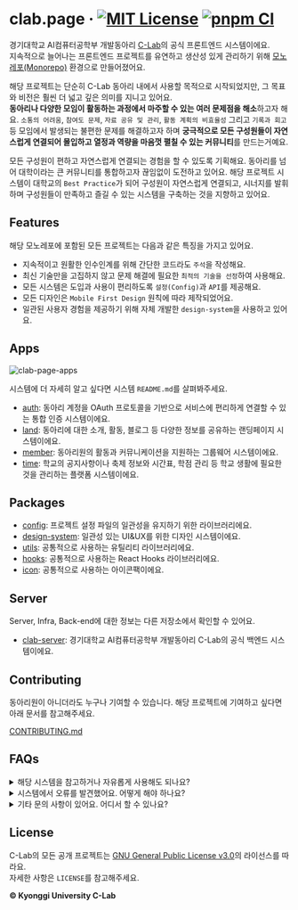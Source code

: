 # clab.page &middot; [![MIT License](https://img.shields.io/badge/license-GPL--3.0-blue.svg)](https://github.com/kgu-c-lab/clab.page/blob/main/LICENSE) [![pnpm CI](https://github.com/KGU-C-Lab/clab.page/actions/workflows/pnpm-ci.yml/badge.svg)](https://github.com/KGU-C-Lab/clab.page/actions/workflows/pnpm-ci.yml)

경기대학교 AI컴퓨터공학부 개발동아리 [C-Lab](https://www.clab.page/)의 공식 프론트엔드 시스템이에요.  
지속적으로 늘어나는 프론트엔드 프로젝트를 유연하고 생산성 있게 관리하기 위해 [모노레포(Monorepo)](https://en.wikipedia.org/wiki/Monorepo) 환경으로 만들어졌어요.

해당 프로젝트는 단순히 C-Lab 동아리 내에서 사용할 목적으로 시작되었지만, 그 목표와 비전은 훨씬 더 넓고 깊은 의미를 지니고 있어요.  
**동아리나 다양한 모임이 활동하는 과정에서 마주할 수 있는 여러 문제점을 해소**하고자 해요. `소통의 어려움`, `참여도 문제`, `자료 공유 및 관리`, `활동 계획의 비효율성` 그리고 `기록과 회고` 등 모임에서 발생되는 불편한 문제를 해결하고자 하며 **궁극적으로 모든 구성원들이 자연스럽게 연결되어 몰입하고 열정과 역량을 마음껏 펼칠 수 있는 커뮤니티**를 만드는거예요.

모든 구성원이 편하고 자연스럽게 연결되는 경험을 할 수 있도록 기획해요. 동아리를 넘어 대학이라는 큰 커뮤니티를 통합하고자 끊임없이 도전하고 있어요. 해당 프로젝트 시스템이 대학교의 `Best Practice`가 되어 구성원이 자연스럽게 연결되고, 시너지를 발휘하며 구성원들이 만족하고 즐길 수 있는 시스템을 구축하는 것을 지향하고 있어요.

## Features

해당 모노레포에 포함된 모든 프로젝트는 다음과 같은 특징을 가지고 있어요.

- 지속적이고 원활한 인수인계를 위해 간단한 코드라도 `주석`을 작성해요.
- 최신 기술만을 고집하지 않고 문제 해결에 필요한 `최적의 기술을 선정`하여 사용해요.
- 모든 시스템은 도입과 사용이 편리하도록 `설정(Config)`과 `API`를 제공해요.
- 모든 디자인은 `Mobile First Design` 원칙에 따라 제작되었어요.
- 일관된 사용자 경험을 제공하기 위해 자체 개발한 `design-system`을 사용하고 있어요.

## Apps

![clab-page-apps](https://github.com/KGU-C-Lab/clab.page/assets/39869096/53aa46ab-4a45-4dab-a9c4-45ea72b48d76)

시스템에 더 자세히 알고 싶다면 시스템 `README.md`를 살펴봐주세요.

- [auth](/apps/auth/README.md): 동아리 계정을 OAuth 프로토콜을 기반으로 서비스에 편리하게 연결할 수 있는 통합 인증 시스템이에요.
- [land](/apps/land/README.md): 동아리에 대한 소개, 활동, 블로그 등 다양한 정보를 공유하는 랜딩페이지 시스템이에요.
- [member](/apps/member/README.md): 동아리원의 활동과 커뮤니케이션을 지원하는 그룹웨어 시스템이에요.
- [time](/apps/time/README.md): 학교의 공지사항이나 축제 정보와 시간표, 학점 관리 등 학교 생활에 필요한 것을 관리하는 플랫폼 시스템이에요.

## Packages

- [config](/packages/config/README.md): 프로젝트 설정 파일의 일관성을 유지하기 위한 라이브러리에요.
- [design-system](/packages/design-system/README.md): 일관성 있는 UI&UX를 위한 디자인 시스템이에요.
- [utils](/packages/utils/README.md): 공통적으로 사용하는 유틸리티 라이브러리에요.
- [hooks](/packages/hooks/README.md): 공통적으로 사용하는 React Hooks 라이브러리에요.
- [icon](/packages/icon/README.md): 공통적으로 사용하는 아이콘팩이에요.

## Server

Server, Infra, Back-end에 대한 정보는 다른 저장소에서 확인할 수 있어요.

- [clab-server](https://github.com/KGU-C-Lab/clab-server): 경기대학교 AI컴퓨터공학부 개발동아리 C-Lab의 공식 백엔드 시스템이에요.

## Contributing

동아리원이 아니더라도 누구나 기여할 수 있습니다. 해당 프로젝트에 기여하고 싶다면 아래 문서를 참고해주세요.  

[CONTRIBUTING.md](CONTRIBUTING.md)

## FAQs

<details>
  <summary>해당 시스템을 참고하거나 자유롭게 사용해도 되나요?</summary>
  네, 가능합니다! 이 프로젝트는 GNU 라이센스 하에 배포되어 있으며, 라이센스 조건에 따라 자유롭게 사용하실 수 있습니다.
</details>

<details>
  <summary>시스템에서 오류를 발견했어요. 어떻게 해야 하나요?</summary>
  모든 사용자의 기여를 환영합니다! 버그를 발견하셨거나 프로젝트에 기여하고 싶으신 경우, 프로젝트의 <code>Contributing</code> 섹션을 확인해주세요.
</details>

<details>
  <summary>기타 문의 사항이 있어요. 어디서 할 수 있나요?</summary>
  Github에 기재된 <code>EMail</code>에 문의 남겨주시거나 공식 홈페이지 우측 하단의 <code>라이브챗</code>을 이용해주세요.
</details>

## License

C-Lab의 모든 공개 프로젝트는 [GNU General Public License v3.0](https://www.gnu.org/licenses/gpl-3.0.html)의 라이선스를 따라요.  
자세한 사항은 `LICENSE`를 참고해주세요.

**© Kyonggi University C-Lab**
